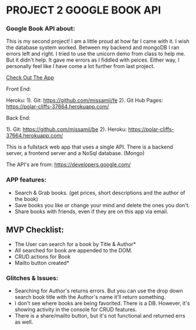 # PROJECT 2 GOOGLE BOOK API

### Google Book API about:

This is my second project! I am a little proud at how far I came with it. I wish the database system worked. Between my backend and mongoDB I ran errors left and right. I tried to use the unicorn demo from class to help me. But it didn't help. It gave me errors as I fiddled with peices. Either way, I personally feel like I have come a lot further from last project.

[Check Out The App](https://missamii.github.io/fe/)


Front End:

Heroku:
1). Git: https://github.com/missamii/fe
2). Git Hub Pages: https://polar-cliffs-37664.herokuapp.com/ 

Back End:

1). Git: https://github.com/missamii/be
2). Heroku: https://polar-cliffs-37664.herokuapp.com/


This is a fullstack web app that uses a single API. There is a backend server, a frontend server and a NoSql database. (Mongo)

The API's are from:
https://developers.google.com/

### APP features:
- Search & Grab books. (get prices, short descriptions and the author of the book)
- Save books you like or change your mind and delete the ones you don't.
- Share books with friends, even if they are on this app via email.

## MVP Checklist:
- The User can search for a book by Title & Author*
- All searched for book are appended to the DOM.
- CRUD actions for Book
- Mailto button created*

### Glitches & Issues:
- Searching for Author's returns errors. But you can use the drop down search book title with the Author's name it'll return something.
- I don't see where books are being favorited. There is a DB. However, it's showing activity in the console for CRUD features.
- There is a share/mailto button, but it's not functional and returned errs as well.
